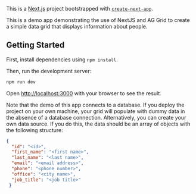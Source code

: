 This is a [Next.js](https://nextjs.org/) project bootstrapped with [`create-next-app`](https://github.com/vercel/next.js/tree/canary/packages/create-next-app).

This is a demo app demonstrating the use of NextJS and AG Grid to create a simple data grid that displays information about people.

## Getting Started

First, install dependencies using `npm install`.

Then, run the development server:

```bash
npm run dev
```

Open [http://localhost:3000](http://localhost:3000) with your browser to see the result.

Note that the demo of this app connects to a database. If you deploy the project on your own machine, your grid will populate with dummy data in the absence of a database connection. Alternatively, you can create your own data source. If you do this, the data should be an array of objects with the following structure:

```json
{
  "id": "<id>",
  "first_name": "<first name>",
  "last_name": "<last name>",
  "email": "<email address>",
  "phone": "<phone number>",
  "office": "<city name>",
  "job_title": "<job title>"
 }
```

